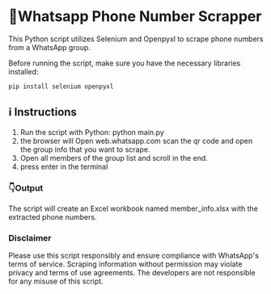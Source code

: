 # 🤙Whatsapp Phone Number Scrapper

This Python script utilizes Selenium and Openpyxl to scrape phone numbers from a WhatsApp group.

Before running the script, make sure you have the necessary libraries installed:

```
pip install selenium openpyxl
```

## ℹ️ Instructions

1. Run the script with Python: python main.py
2. the browser will Open web.whatsapp.com scan the qr code and open the group info that you want to scrape.
3. Open all members of the group list and scroll in the end.
4. press enter in the terminal

### 👇Output

The script will create an Excel workbook named member_info.xlsx with the extracted phone numbers.

### Disclaimer

Please use this script responsibly and ensure compliance with WhatsApp's terms of service. Scraping information without permission may violate privacy and terms of use agreements. The developers are not responsible for any misuse of this script.

